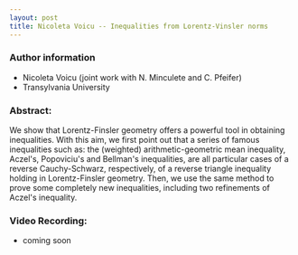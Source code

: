```yaml
---
layout: post
title: Nicoleta Voicu -- Inequalities from Lorentz-Vinsler norms
---
```


### Author information
* Nicoleta Voicu (joint work with N. Minculete and C. Pfeifer)
* Transylvania University

### Abstract:

We show that Lorentz-Finsler geometry offers a powerful tool in obtaining inequalities.
With this aim, we first point out that a series of famous inequalities such as: the (weighted)
arithmetic-geometric mean inequality, Aczel's, Popoviciu's and Bellman's inequalities, are all
particular cases of a reverse Cauchy-Schwarz, respectively, of a reverse triangle inequality holding
in Lorentz-Finsler geometry. Then, we use the same method to prove some completely new
inequalities, including two refinements of Aczel's inequality.

### Video Recording:

* coming soon



